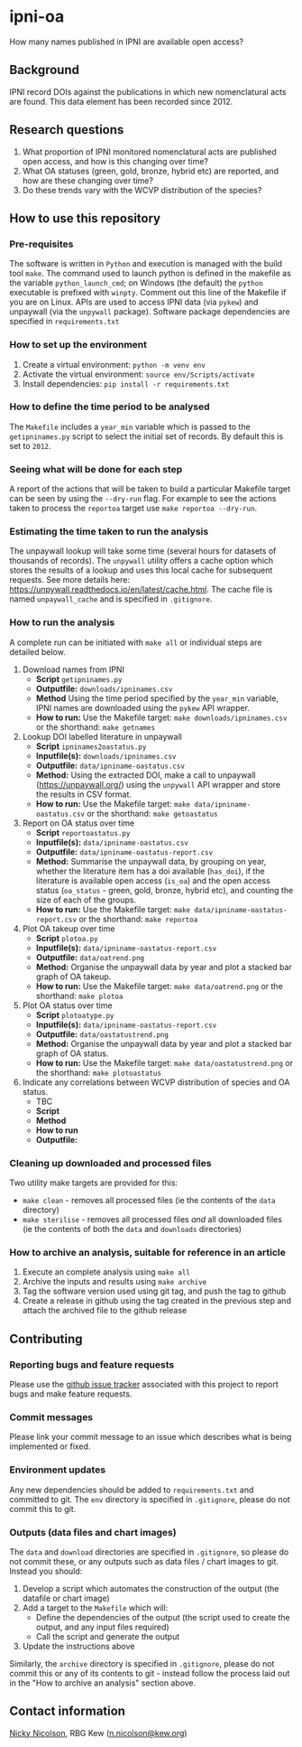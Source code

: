 # ipni-oa
How many names published in IPNI are available open access?

## Background

IPNI record DOIs against the publications in which new nomenclatural acts are found. This data element has been recorded since 2012.

## Research questions

1. What proportion of IPNI monitored nomenclatural acts are published open access, and how is this changing over time?
1. What OA statuses (green, gold, bronze, hybrid etc) are reported, and how are these changing over time?
1. Do these trends vary with the WCVP distribution of the species?

## How to use this repository

### Pre-requisites

The software is written in `Python` and execution is managed with the build tool `make`.
The command used to launch python is defined in the makefile as the variable `python_launch_cmd`; on Windows (the default) the `python` executable is prefixed with `winpty`. Comment out this line of the Makefile if you are on Linux.
APIs are used to access IPNI data (via `pykew`) and unpaywall (via the `unpywall` package).
Software package dependencies are specified in `requirements.txt`

### How to set up the environment

1. Create a virtual environment: `python -m venv env`
2. Activate the virtual environment: `source env/Scripts/activate`
3. Install dependencies: `pip install -r requirements.txt`

### How to define the time period to be analysed

The `Makefile` includes a `year_min` variable which is passed to the `getipninames.py` script to select the initial set of records. By default this is set to `2012`.

### Seeing what will be done for each step

A report of the actions that will be taken to build a particular Makefile target can be seen by using the `--dry-run` flag. For example to see the actions taken to process the `reportoa` target use `make reportoa --dry-run`.

### Estimating the time taken to run the analysis

The unpaywall lookup will take some time (several hours for datasets of thousands of records). The `unpywall` utility offers a cache option which stores the results of a lookup and uses this local cache for subsequent requests. See more details here: https://unpywall.readthedocs.io/en/latest/cache.html. The cache file is named `unpaywall_cache` and is specified in `.gitignore`.

### How to run the analysis

A complete run can be initiated with `make all` or individual steps are detailed below.

1. Download names from IPNI
    - **Script** `getipninames.py`
    - **Outputfile:** `downloads/ipninames.csv`
    - **Method** Using the time period specified by the `year_min` variable, IPNI names are downloaded using the `pykew` API wrapper.
    - **How to run:** Use the Makefile target: `make downloads/ipninames.csv` or the shorthand: `make getnames`
1. Lookup DOI labelled literature in unpaywall
    - **Script** `ipninames2oastatus.py`
    - **Inputfile(s):** `downloads/ipninames.csv`
    - **Outputfile:** `data/ipniname-oastatus.csv`
    - **Method:** Using the extracted DOI, make a call to unpaywall (https://unpaywall.org/) using the `unpywall` API wrapper and store the results in CSV format.
    - **How to run:** Use the Makefile target: `make data/ipniname-oastatus.csv` or the shorthand: `make getoastatus`
1. Report on OA status over time
    - **Script** `reportoastatus.py`
    - **Inputfile(s):** `data/ipniname-oastatus.csv`
    - **Outputfile:** `data/ipniname-oastatus-report.csv`
    - **Method:** Summarise the unpaywall data, by grouping on year, whether the literature item has a doi available (`has_doi`), if the literature is available open access (`is_oa`) and the open access status (`oa_status` - green, gold, bronze, hybrid etc), and counting the size of each of the groups.
    - **How to run:** Use the Makefile target: `make data/ipniname-oastatus-report.csv` or the shorthand: `make reportoa`
1. Plot OA takeup over time
    - **Script** `plotoa.py`
    - **Inputfile(s):** `data/ipniname-oastatus-report.csv`
    - **Outputfile:** `data/oatrend.png`
    - **Method:** Organise the unpaywall data by year and plot a stacked bar graph of OA takeup.
    - **How to run:** Use the Makefile target: `make data/oatrend.png` or the shorthand: `make plotoa`    
1. Plot OA status over time
    - **Script** `plotoatype.py`
    - **Inputfile(s):** `data/ipniname-oastatus-report.csv`
    - **Outputfile:** `data/oastatustrend.png`
    - **Method:** Organise the unpaywall data by year and plot a stacked bar graph of OA status.
    - **How to run:** Use the Makefile target: `make data/oastatustrend.png` or the shorthand: `make plotoastatus`    
1. Indicate any correlations between WCVP distribution of species and OA status.
    - TBC
    - **Script**
    - **Method**
    - **How to run** 
    - **Outputfile:**

### Cleaning up downloaded and processed files

Two utility make targets are provided for this:

- `make clean` -  removes all processed files (ie the contents of the `data` directory)
- `make sterilise` - removes all processed files *and* all downloaded files (ie the contents of both the `data` and `downloads` directories)

### How to archive an analysis, suitable for reference in an article

1. Execute an complete analysis using `make all`
1. Archive the inputs and results using `make archive`
1. Tag the software version used using git tag, and push the tag to github
1. Create a release in github using the tag created in the previous step and attach the archived file to the github release


## Contributing

### Reporting bugs and feature requests

Please use the [github issue tracker](https://github.com/OA-WCVP/ipni-oa) associated with this project to report bugs and make feature requests.

### Commit messages

Please link your commit message to an issue which describes what is being implemented or fixed.


### Environment updates

Any new dependencies should be added to `requirements.txt` and committed to git. The `env` directory is specified in `.gitignore`, please do not commit this to git.

### Outputs (data files and chart images)

The `data` and `download` directories are specified in `.gitignore`, so please do not commit these, or any outputs such as data files / chart images to git. Instead you should:

1. Develop a script which automates the construction of the output (the datafile or chart image)
2. Add a target to the `Makefile` which will: 
    - Define the dependencies of the output (the script used to create the output, and any input files required)
    - Call the script and generate the output
3. Update the instructions above

Similarly, the `archive` directory is specified in `.gitignore`, please do not commit this or any of its contents to git - instead follow the process laid out in the "How to archive an analysis" section above.

## Contact information

[Nicky Nicolson](https://github.com/nickynicolson), RBG Kew (n.nicolson@kew.org)
